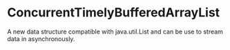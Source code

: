# ConcurrentTimelyBufferedArrayList

A new data structure compatible with java.util.List and can be use to stream data in asynchronously.

